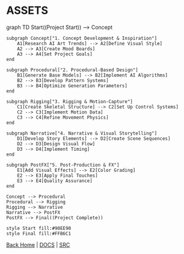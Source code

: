 # ASSETS
graph TD
    Start((Project Start)) --> Concept

    subgraph Concept["1. Concept Development & Inspiration"]
        A1[Research AI Art Trends] --> A2[Define Visual Style]
        A2 --> A3[Create Mood Boards]
        A3 --> A4[Set Project Goals]
    end

    subgraph Procedural["2. Procedural-Based Design"]
        B1[Generate Base Models] --> B2[Implement AI Algorithms]
        B2 --> B3[Develop Pattern Systems]
        B3 --> B4[Optimize Generation Parameters]
    end

    subgraph Rigging["3. Rigging & Motion-Capture"]
        C1[Create Skeletal Structure] --> C2[Set Up Control Systems]
        C2 --> C3[Implement Motion Data]
        C3 --> C4[Refine Movement Physics]
    end

    subgraph Narrative["4. Narrative & Visual Storytelling"]
        D1[Develop Story Elements] --> D2[Create Scene Sequences]
        D2 --> D3[Design Visual Flow]
        D3 --> D4[Implement Timing]
    end

    subgraph PostFX["5. Post-Production & FX"]
        E1[Add Visual Effects] --> E2[Color Grading]
        E2 --> E3[Apply Final Touches]
        E3 --> E4[Quality Assurance]
    end

    Concept --> Procedural
    Procedural --> Rigging
    Rigging --> Narrative
    Narrative --> PostFX
    PostFX --> Final((Project Complete))

    style Start fill:#90EE90
    style Final fill:#FFB6C1


[Back Home](/) |  [DOCS](/docs/) |  [SRC](/src/)

